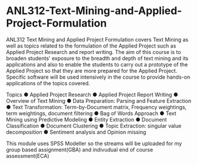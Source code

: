 # ANL312-Text-Mining-and-Applied-Project-Formulation

ANL312 Text Mining and Applied Project Formulation covers Text Mining as well as topics related to the formulation of the Applied Project such as Applied Project Research and report writing. The aim of this course is to broaden students' exposure to the breadth and depth of text mining and its applications and also to enable the students to carry out a prototype of the Applied Project so that they are more prepared for the Applied Project. Specific software will be used intensively in the course to provide hands-on applications of the topics covered.

Topics
● Applied Project Research
● Applied Project Report Writing
● Overview of Text Mining
● Data Preparation: Parsing and Feature Extraction
● Text Transformation: Term-by-Document matrix, Frequency weightings, term weightings, document filtering
● Bag of Words Approach
● Text Mining using Predictive Modeling
● Entity Extraction
● Document Classification
● Document Clustering
● Topic Extraction: singular value decomposition
● Sentiment analysis and Opinion missing

This module uses SPSS Modeller so the streams will be uploaded for my group based assignment(GBA) and indivudual end of course assessment(ECA)
